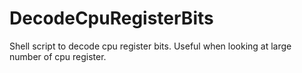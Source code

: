 DecodeCpuRegisterBits
=====================

Shell script to decode cpu register bits. Useful when looking at large number of cpu register. 
